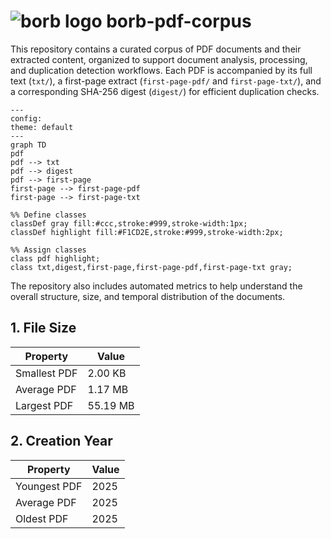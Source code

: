 # ![borb logo](https://github.com/jorisschellekens/borb/raw/master/logo/borb_square_64_64.png) borb-pdf-corpus

This repository contains a curated corpus of PDF documents and their extracted content, organized to support document analysis, processing, and duplication detection workflows. Each PDF is accompanied by its full text (`txt/`), a first-page extract (`first-page-pdf/` and `first-page-txt/`), and a corresponding SHA-256 digest (`digest/`) for efficient duplication checks. 

```mermaid
---
config:
theme: default
---
graph TD
pdf
pdf --> txt
pdf --> digest
pdf --> first-page
first-page --> first-page-pdf
first-page --> first-page-txt

%% Define classes
classDef gray fill:#ccc,stroke:#999,stroke-width:1px;
classDef highlight fill:#F1CD2E,stroke:#999,stroke-width:2px;

%% Assign classes
class pdf highlight;
class txt,digest,first-page,first-page-pdf,first-page-txt gray;
```

The repository also includes automated metrics to help understand the overall structure, size, and temporal distribution of the documents.

## 1. File Size

| Property      | Value |
| ------------- | ----- |
| Smallest PDF | 2.00 KB |
| Average PDF | 1.17 MB |
| Largest PDF  | 55.19 MB |

## 2. Creation Year

| Property      | Value |
| ------------- | ----- |
| Youngest PDF | 2025 |
| Average PDF | 2025 |
| Oldest PDF  | 2025 |

